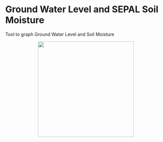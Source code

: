 # Ground Water Level and SEPAL Soil Moisture
Tool to graph Ground Water Level and Soil Moisture 

<p align="center"><img  width="300px" src="https://raw.githubusercontent.com/ingdanielguerrero/gwl_pysmm/main/imgs/Overview.PNG"/></p>
